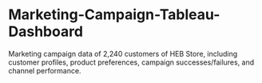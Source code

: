 # Marketing-Campaign-Tableau-Dashboard
Marketing campaign data of 2,240 customers of HEB Store, including customer profiles, product preferences, campaign successes/failures, and channel performance.
